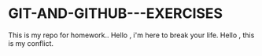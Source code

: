 # GIT-AND-GITHUB---EXERCISES
This is my repo for homework..
Hello , i'm here to break your life.
Hello , this is my conflict.